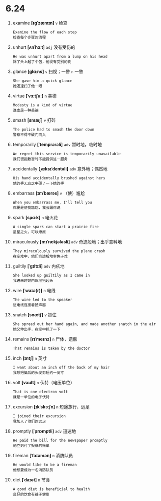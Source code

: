 # 6.24

1. examine **[ɪɡˈzæmɪn]** `v` 检查

   ```
   Examine the flow of each step
   检查每个步骤的流程
   ```

2. unhurt **[ʌnˈhɜːt]** `adj` 没有受伤的

   ```
   He was unhurt apart from a lump on his head
   除了头上起了个包，他没有受别的伤
   ```

3. glance **[ɡlɑːns]** `v` 扫视；一瞥 `n` 一瞥

   ```
   She gave him a quick glance
   她迅速扫了他一眼
   ```

4. virtue **[ˈvɜːtʃuː]** `n` 美德

   ```
   Modesty is a kind of virtue
   谦虚是一种美德
   ```

5. smash **[smæʃ]** `v` 打碎

   ```
   The police had to smash the door down
   警察不得不破门而入
   ```

6. temporarily **[ˈtemprərəli]** `adv` 暂时地，临时地

   ```
   We regret this service is temporarily unavailable
   我们很抱歉暂时不能提供这一服务
   ```

7. accidentally **[ˌæksɪˈdentəli]** `adv` 意外地；偶然地

   ```
   His hand accidentally brushed against hers
   他的手无意之中碰了一下她的手
   ```

8. embarrass **[ɪmˈbærəs]** `v` （使）尴尬

   ```
   When you embarrass me, I'll tell you
   你要是使我尴尬，我会跟你说
   ```

9. spark **[spɑːk]** `n` 电火花

   ```
   A single spark can start a prairie fire
   星星之火，可以燎原
   ```

10. miraculously **[mɪˈrækjələsli]** `adv` 奇迹般地；出乎意料地

    ```
    They miraculously survived the plane crash
    在空难中，他们奇迹般地幸免于难
    ```

11. guiltily **[ˈɡɪltɪli]** `adv` 内疚地

    ```
    She looked up guiltily as I came in
    我进来时她内疚地抬起头
    ```

12. wire **[ˈwaɪə(r)]** `n` 电线

    ```
    The wire led to the speaker
    这电线连接着扬声器
    ```

13. snatch **[snætʃ]** `v` 抓住

    ```
    She spread out her hand again, and made another snatch in the air
    她又伸出手，在空中抓了一下
    ```

14. remains **[rɪˈmeɪnz]** `n` 尸体，遗骸

    ```
    That remains is taken by the doctor

    ```

15. inch **[ɪntʃ]** `n` 英寸

    ```
    I want about an inch off the back of my hair
    我想把脑后的头发剪短约一英寸
    ```

16. volt **[vəʊlt]** `n` 伏特（电压单位）

    ```
    That is one electron volt
    就是一单位的电子伏特
    ```

17. excursion **[ɪkˈskɜːʃn]** `n` 短途旅行，远足

    ```
    I joined their excursion
    我加入了他们的远足
    ```

18. promptly **[ˈprɒmptli]** `adv` 迅速地

    ```
    He paid the bill for the newspaper promptly
    他立刻付了报纸的账单
    ```

19. fireman **[ˈfaɪəmən]** `n` 消防队员

    ```
    He would like to be a fireman
    他想要成为一名消防队员
    ```

20. diet **[ˈdaɪət]** `n` 节食
    ```
    A good diet is beneficial to health
    良好的饮食有益于健康
    ```
